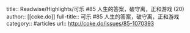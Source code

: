 title:: Readwise/Highlights/可乐 #85 人生的答案，破守离，正和游戏 (20)
author:: [[coke.do]]
full-title:: 可乐 \#85 人生的答案，破守离，正和游戏
category:: #articles
url:: http://coke.do/issues/85-1070393
